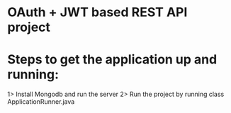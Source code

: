 
# OAuth + JWT based REST API project


# Steps to get the application up and running:

1> Install Mongodb and run the server
2> Run the project by running class ApplicationRunner.java

